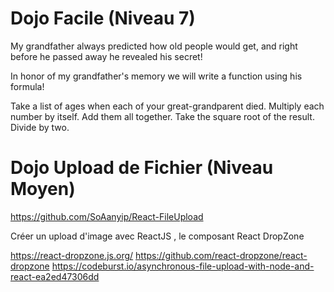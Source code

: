 # Dojo Facile (Niveau 7)

My grandfather always predicted how old people would get, and right before he passed away he revealed his secret!

In honor of my grandfather's memory we will write a function using his formula!

Take a list of ages when each of your great-grandparent died.
Multiply each number by itself.
Add them all together.
Take the square root of the result.
Divide by two.

# Dojo Upload de Fichier (Niveau Moyen)

https://github.com/SoAanyip/React-FileUpload

Créer un upload d'image avec ReactJS , le composant React DropZone

https://react-dropzone.js.org/
https://github.com/react-dropzone/react-dropzone
https://codeburst.io/asynchronous-file-upload-with-node-and-react-ea2ed47306dd
